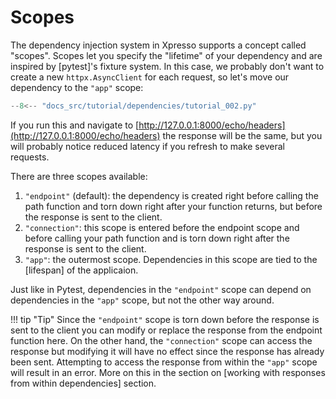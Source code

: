 
# Scopes

The dependency injection system in Xpresso supports a concept called "scopes".
Scopes let you specify the "lifetime" of your dependency and are inspired by [pytest]'s fixture system.
In this case, we probably don't want to create a new `httpx.AsyncClient` for each request, so let's move our dependency to the `"app"` scope:

```python hl_lines="14"
--8<-- "docs_src/tutorial/dependencies/tutorial_002.py"
```

If you run this and navigate to [http://127.0.0.1:8000/echo/headers](http://127.0.0.1:8000/echo/headers) the response will be the same, but you will probably notice reduced latency if you refresh to make several requests.

There are three scopes available:

1. `"endpoint"` (default): the dependency is created right before calling the path function and torn down right after your function returns, but before the response is sent to the client.
1. `"connection"`: this scope is entered before the endpoint scope and before calling your path function and is torn down right after the response is sent to the client.
1. `"app"`: the outermost scope. Dependencies in this scope are tied to the [lifespan] of the applicaion.

Just like in Pytest, dependencies in the `"endpoint"` scope can depend on dependencies in the `"app"` scope, but not the other way around.

!!! tip "Tip"
    Since the `"endpoint"` scope is torn down before the response is sent to the client you can modify or replace the response from the endpoint function here.
    On the other hand, the `"connection"` scope can access the response but modifying it will have no effect since the response has already been sent.
    Attempting to access the response from within the `"app"` scope will result in an error.
    More on this in the section on [working with responses from within dependencies] section.
